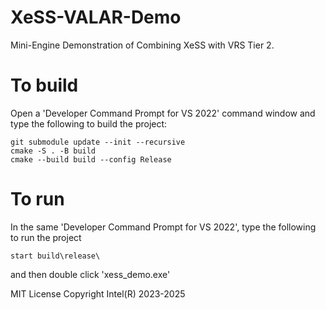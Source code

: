 # XeSS-VALAR-Demo
Mini-Engine Demonstration of Combining XeSS with VRS Tier 2.

# To build
Open a 'Developer Command Prompt for VS 2022' command window and type the following to build the project:
```
git submodule update --init --recursive
cmake -S . -B build
cmake --build build --config Release
```

# To run
In the same 'Developer Command Prompt for VS 2022', type the following to run the project
```
start build\release\
```

and then double click 'xess_demo.exe'

MIT License
Copyright Intel(R) 2023-2025
